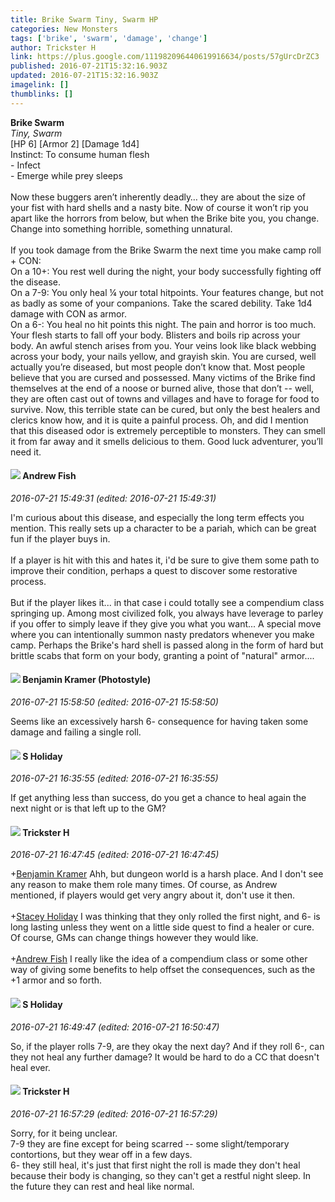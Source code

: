 ```yaml
---
title: Brike Swarm Tiny, Swarm HP
categories: New Monsters
tags: ['brike', 'swarm', 'damage', 'change']
author: Trickster H
link: https://plus.google.com/111982096440619916634/posts/57gUrcDrZC3
published: 2016-07-21T15:32:16.903Z
updated: 2016-07-21T15:32:16.903Z
imagelink: []
thumblinks: []
---
```


<b>Brike Swarm</b><br /><i>Tiny, Swarm</i><br />[HP 6]  [Armor 2]  [Damage 1d4]<br />Instinct: To consume human flesh<br />  -  Infect<br />  -  Emerge while prey sleeps<br /><br />    Now these buggers aren’t inherently deadly… they are about the size of your fist with hard shells and a nasty bite. Now of course it won’t rip you apart like the horrors from below, but when the Brike bite you, you change. Change into something horrible, something unnatural.<br /><br />If you took damage from the Brike Swarm the next time you make camp roll + CON:<br />On a 10+: You rest well during the night, your body successfully fighting off the disease.<br />On a 7-9: You only heal ¼ your total hitpoints. Your features change, but not as badly as some of your companions. Take the scared debility. Take 1d4 damage with CON as armor.<br />On a 6-: You heal no hit points this night. The pain and horror is too much. Your flesh starts to fall off your body. Blisters and boils rip across your body. An awful stench arises from you. Your veins look like black webbing across your body, your nails yellow, and grayish skin. You are cursed, well actually you’re diseased, but most people don’t know that. Most people believe that you are cursed and possessed. Many victims of the Brike find themselves at the end of a noose or burned alive, those that don’t -- well, they are often cast out of towns and villages and have to forage for food to survive. Now, this terrible state can be cured, but only the best healers and clerics know how, and it is quite a painful process. Oh, and did I mention that this diseased odor is extremely perceptible to monsters. They can smell it from far away and it smells delicious to them. Good luck adventurer, you’ll need it.
<div id='comment z124jhfbanvrdlncs22fchsb1ljjcnmad04'>
  <h4><img src='{{site.baseurl}}//images/avatars/109840962456887986459_photo.jpg'> Andrew Fish</h4>
      <p><cite>2016-07-21 15:49:31 (edited: 2016-07-21 15:49:31)</cite></p>
        <p>I&#39;m curious about this disease, and especially the long term effects you mention.  This really sets up a character to be a pariah, which can be great fun if the player buys in.<br /><br />If a player is hit with this and hates it, i&#39;d be sure to give them some path to improve their condition, perhaps a quest to discover some restorative process.<br /><br />But if the player likes it... in that case i could totally see a compendium class springing up.  Among most civilized folk, you always have leverage to parley if you offer to simply leave if they give you what you want...  A special move where you can intentionally summon nasty predators whenever you make camp.  Perhaps the Brike&#39;s hard shell is passed along in the form of hard but brittle scabs that form on your body, granting a point of &quot;natural&quot; armor....</p>
</div>
        

<div id='comment z124jhfbanvrdlncs22fchsb1ljjcnmad04'>
  <h4><img src='{{site.baseurl}}//images/avatars/107323876295285638890_photo.jpg'> Benjamin Kramer (Photostyle)</h4>
      <p><cite>2016-07-21 15:58:50 (edited: 2016-07-21 15:58:50)</cite></p>
        <p>Seems like an excessively harsh 6- consequence for having taken some damage and failing a single roll.</p>
</div>
        

<div id='comment z124jhfbanvrdlncs22fchsb1ljjcnmad04'>
  <h4><img src='{{site.baseurl}}//images/avatars/109712674026118738548_photo.jpg'> S Holiday</h4>
      <p><cite>2016-07-21 16:35:55 (edited: 2016-07-21 16:35:55)</cite></p>
        <p>If get anything less than success, do you get a chance to heal again the next night or is that left up to the GM?</p>
</div>
        

<div id='comment z124jhfbanvrdlncs22fchsb1ljjcnmad04'>
  <h4><img src='{{site.baseurl}}//images/avatars/111982096440619916634_photo.jpg'> Trickster H</h4>
      <p><cite>2016-07-21 16:47:45 (edited: 2016-07-21 16:47:45)</cite></p>
        <p><span class="proflinkWrapper"><span class="proflinkPrefix">+</span><a class="proflink" href="https://plus.google.com/107323876295285638890" oid="107323876295285638890">Benjamin Kramer</a></span> Ahh, but dungeon world is a harsh place. And I don&#39;t see any reason to make them role many times. Of course, as Andrew mentioned, if players would get very angry about it, don&#39;t use it then.<br /><br /><span class="proflinkWrapper"><span class="proflinkPrefix">+</span><a class="proflink" href="https://plus.google.com/109712674026118738548" oid="109712674026118738548">Stacey Holiday</a></span> I was thinking that they only rolled the first night, and 6- is long lasting unless they went on a little side quest to find a healer or cure. Of course, GMs can change things however they would like.<br /><br /><span class="proflinkWrapper"><span class="proflinkPrefix">+</span><a class="proflink" href="https://plus.google.com/109840962456887986459" oid="109840962456887986459">Andrew Fish</a></span> I really like the idea of a compendium class or some other way of giving some benefits to help offset the consequences, such as the +1 armor and so forth.</p>
</div>
        

<div id='comment z124jhfbanvrdlncs22fchsb1ljjcnmad04'>
  <h4><img src='{{site.baseurl}}//images/avatars/109712674026118738548_photo.jpg'> S Holiday</h4>
      <p><cite>2016-07-21 16:49:47 (edited: 2016-07-21 16:50:47)</cite></p>
        <p>So, if the player rolls 7-9, are they okay the next day? And if they roll 6-, can they not heal any further damage? It would be hard to do a CC that doesn&#39;t heal ever.</p>
</div>
        

<div id='comment z124jhfbanvrdlncs22fchsb1ljjcnmad04'>
  <h4><img src='{{site.baseurl}}//images/avatars/111982096440619916634_photo.jpg'> Trickster H</h4>
      <p><cite>2016-07-21 16:57:29 (edited: 2016-07-21 16:57:29)</cite></p>
        <p>Sorry, for it being unclear. <br />7-9 they are fine except for being scarred -- some slight/temporary contortions, but they wear off in a few days.<br />6- they still heal, it&#39;s just that first night the roll is made they don&#39;t heal because their body is changing, so they can&#39;t get a restful night sleep. In the future they can rest and heal like normal.</p>
</div>
        